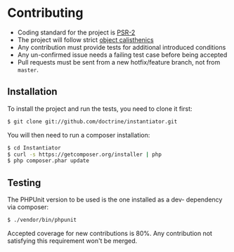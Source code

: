 # Contributing

* Coding standard for the project
  is [PSR-2](https://github.com/php-fig/fig-standards/blob/master/accepted/PSR-2-coding-style-guide.md)
* The project will follow
  strict [object calisthenics](http://www.slideshare.net/guilhermeblanco/object-calisthenics-applied-to-php)
* Any contribution must provide tests for additional introduced conditions
* Any un-confirmed issue needs a failing test case before being accepted
* Pull requests must be sent from a new hotfix/feature branch, not from `master`.

## Installation

To install the project and run the tests, you need to clone it first:

```sh
$ git clone git://github.com/doctrine/instantiator.git
```

You will then need to run a composer installation:

```sh
$ cd Instantiator
$ curl -s https://getcomposer.org/installer | php
$ php composer.phar update
```

## Testing

The PHPUnit version to be used is the one installed as a dev- dependency via composer:

```sh
$ ./vendor/bin/phpunit
```

Accepted coverage for new contributions is 80%. Any contribution not satisfying this requirement
won't be merged.

